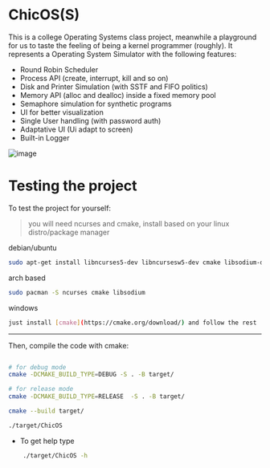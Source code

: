 # ChicOS(S)

This is a college Operating Systems class project, meanwhile a playground for us to taste the feeling of being a kernel programmer (roughly). It represents a Operating System Simulator with the following features:
- Round Robin Scheduler
- Process API (create, interrupt, kill and so on)
- Disk and Printer Simulation (with SSTF and FIFO politics)
- Memory API (alloc and dealloc) inside a fixed memory pool
- Semaphore simulation for synthetic programs
- UI for better visualization
- Single User handling (with password auth)
- Adaptative UI (Ui adapt to screen)
- Built-in Logger

![image](https://github.com/user-attachments/assets/63cdfe62-b072-4660-9e18-0b31182a6a8f)


# Testing the project

To test the project for yourself:

> you will need ncurses and cmake, install based on your linux distro/package manager

debian/ubuntu
```sh
sudo apt-get install libncurses5-dev libncursesw5-dev cmake libsodium-dev

```

arch based
```sh 
sudo pacman -S ncurses cmake libsodium

```

windows
```sh
just install [cmake](https://cmake.org/download/) and follow the rest
```

---

Then, compile the code with cmake:


```sh

# for debug mode
cmake -DCMAKE_BUILD_TYPE=DEBUG -S . -B target/ 

# for release mode
cmake -DCMAKE_BUILD_TYPE=RELEASE  -S . -B target/ 

cmake --build target/

./target/ChicOS

```

- To get help type
```sh
    ./target/ChicOS -h
```
